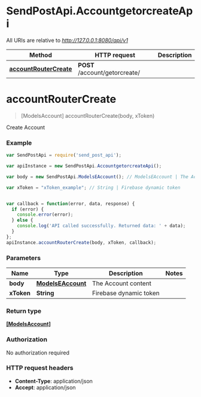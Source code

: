 # SendPostApi.AccountgetorcreateApi

All URIs are relative to *http://127.0.0.1:8080/api/v1*

Method | HTTP request | Description
------------- | ------------- | -------------
[**accountRouterCreate**](AccountgetorcreateApi.md#accountRouterCreate) | **POST** /account/getorcreate/ | 


<a name="accountRouterCreate"></a>
# **accountRouterCreate**
> [ModelsAccount] accountRouterCreate(body, xToken)



Create Account

### Example
```javascript
var SendPostApi = require('send_post_api');

var apiInstance = new SendPostApi.AccountgetorcreateApi();

var body = new SendPostApi.ModelsEAccount(); // ModelsEAccount | The Account content

var xToken = "xToken_example"; // String | Firebase dynamic token


var callback = function(error, data, response) {
  if (error) {
    console.error(error);
  } else {
    console.log('API called successfully. Returned data: ' + data);
  }
};
apiInstance.accountRouterCreate(body, xToken, callback);
```

### Parameters

Name | Type | Description  | Notes
------------- | ------------- | ------------- | -------------
 **body** | [**ModelsEAccount**](ModelsEAccount.md)| The Account content | 
 **xToken** | **String**| Firebase dynamic token | 

### Return type

[**[ModelsAccount]**](ModelsAccount.md)

### Authorization

No authorization required

### HTTP request headers

 - **Content-Type**: application/json
 - **Accept**: application/json

